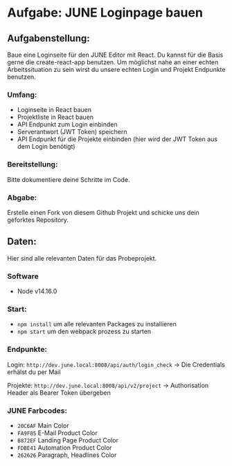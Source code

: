 # Aufgabe: JUNE Loginpage bauen

## Aufgabenstellung: 
Baue eine Loginseite für den JUNE Editor mit React. Du kannst für die Basis gerne die create-react-app benutzen. Um möglichst nahe an einer echten Arbeitssituation zu sein wirst du unsere echten Login und Projekt Endpunkte benutzen.

### Umfang: 
+ Loginseite in React bauen
+ Projektliste in React bauen
+ API Endpunkt zum Login einbinden 
+ Serverantwort (JWT Token) speichern
+ API Endpunkt für die Projekte einbinden (hier wird der JWT Token aus dem Login benötigt)

### Bereitstellung:
Bitte dokumentiere deine Schritte im Code.

### Abgabe:
Erstelle einen Fork von diesem Github Projekt und schicke uns dein geforktes Repository.


## Daten:
Hier sind alle relevanten Daten für das Probeprojekt.

### Software
+ Node v14.16.0 

### Start:
- `npm install` um alle relevanten Packages zu installieren
- `npm start` um den webpack prozess zu starten

### Endpunkte: 
Login: `http://dev.june.local:8008/api/auth/login_check`
-> Die Credentials erhälst du per Mail

Projekte: `http://dev.june.local:8008/api/v2/project`
-> Authorisation Header als Bearer Token übergeben 


### JUNE Farbcodes:
+ `20C6AF`    Main Color
+ `FA9F85`    E-Mail Product Color
+ `B872EF`    Landing Page Product Color
+ `FDBE41`    Automation Product Color
+ `262626`    Paragraph, Headlines Color

